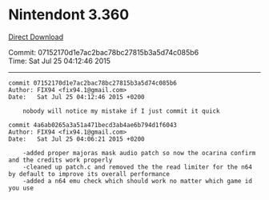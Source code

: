 # Nintendont 3.360
[Direct Download](./Nintendont.zip)

Commit: 07152170d1e7ac2bac78bc27815b3a5d74c085b6  
Time: Sat Jul 25 04:12:46 2015   

-----

```
commit 07152170d1e7ac2bac78bc27815b3a5d74c085b6
Author: FIX94 <fix94.1@gmail.com>
Date:   Sat Jul 25 04:12:46 2015 +0200

    nobody will notice my mistake if I just commit it quick
```

```
commit 4a6ab0265a3a51a471becd3ab4ae6b794d1f6043
Author: FIX94 <fix94.1@gmail.com>
Date:   Sat Jul 25 04:06:21 2015 +0200

    -added proper majoras mask audio patch so now the ocarina confirm and the credits work properly
    -cleaned up patch.c and removed the the read limiter for the n64 by default to improve its overall performance
    -added a n64 emu check which should work no matter which game id you use
```

